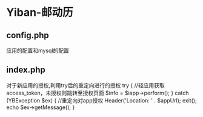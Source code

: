 # Yiban-邮动历
## config.php
应用的配置和mysql的配置
## index.php
对于新应用的授权,利用try后的重定向进行的授权
try {
    //轻应用获取access_token，未授权则跳转至授权页面
    $info = $iapp->perform();
} catch (YBException $ex) {
    //重定向对app授权
    Header('Location: ' . $appUrl);
    exit();
    echo $ex->getMessage();
}
